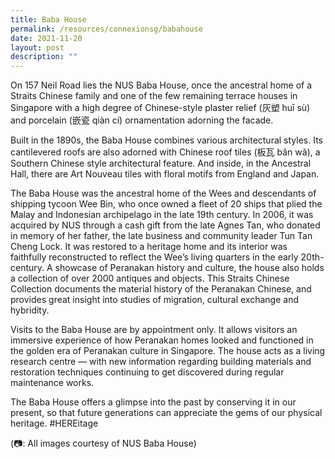 ```yaml
---
title: Baba House
permalink: /resources/connexionsg/babahouse
date: 2021-11-20
layout: post
description: ""
---
```

On 157 Neil Road lies the NUS Baba House, once the ancestral home of a Straits Chinese family and one of the few remaining terrace houses in Singapore with a high degree of Chinese-style plaster relief (灰塑 huī sù) and porcelain (嵌瓷 qiàn cí) ornamentation adorning the facade.

Built in the 1890s, the Baba House combines various architectural styles. Its cantilevered roofs are also adorned with Chinese roof tiles (板瓦 bǎn wǎ), a Southern Chinese style architectural feature. And inside, in the Ancestral Hall, there are Art Nouveau tiles with floral motifs from England and Japan.

The Baba House was the ancestral home of the Wees and descendants of shipping tycoon Wee Bin, who once owned a fleet of 20 ships that plied the Malay and Indonesian archipelago in the late 19th century. In 2006, it was acquired by NUS through a cash gift from the late Agnes Tan, who donated in memory of her father, the late business and community leader Tun Tan Cheng Lock. It was restored to a heritage home and its interior was faithfully reconstructed to reflect the Wee’s living quarters in the early 20th-century. A showcase of Peranakan history and culture, the house also holds a collection of over 2000 antiques and objects. This Straits Chinese Collection documents the material history of the Peranakan Chinese, and provides great insight into studies of migration, cultural exchange and hybridity.

Visits to the Baba House are by appointment only. It allows visitors an immersive experience of how Peranakan homes looked and functioned in the golden era of Peranakan culture in Singapore. The house acts as a living research centre — with new information regarding building materials and restoration techniques continuing to get discovered during regular maintenance works.

The Baba House offers a glimpse into the past by conserving it in our present, so that future generations can appreciate the gems of our physical heritage. #HEREitage 

(📷: All images courtesy of NUS Baba House)